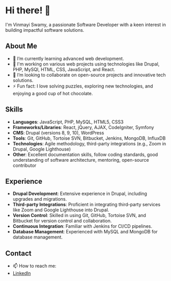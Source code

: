# Hi there! 👋
I'm Vinmayi Swamy, a passionate Software Developer with a keen interest in building impactful software solutions.

## About Me
- 🌱 I’m currently learning advanced web development.
- 💼 I'm working on various web projects using technologies like Drupal, PHP, MySQl, HTML, CSS, JavaScript, and React.
- 🤝 I’m looking to collaborate on open-source projects and innovative tech solutions.
- ⚡ Fun fact: I love solving puzzles, exploring new technologies, and enjoying a good cup of hot chocolate.

## Skills
- **Languages**: JavaScript, PHP, MySQL, HTML5, CSS3
- **Frameworks/Libraries**: React, jQuery, AJAX, CodeIgniter, Symfony
- **CMS**: Drupal (versions 8, 9, 10), WordPress
- **Tools**: Git, GitHub, Tortoise SVN, Bitbucket, Jenkins, MongoDB, InfluxDB
- **Technologies**: Agile methodology, third-party integrations (e.g., Zoom in Drupal, Google Lighthouse)
- **Other**: Excellent documentation skills, follow coding standards, good understanding of software architecture, mentoring, open-source contributor

## Experience
- **Drupal Development**: Extensive experience in Drupal, including upgrades and migrations.
- **Third-party Integrations**: Proficient in integrating third-party services like Zoom and Google Lighthouse into Drupal.
- **Version Control**: Skilled in using Git, GitHub, Tortoise SVN, and Bitbucket for version control and collaboration.
- **Continuous Integration**: Familiar with Jenkins for CI/CD pipelines.
- **Database Management**: Experienced with MySQL and MongoDB for database management.
<!--
## Projects
Here are some of my notable projects:
- [Masked-Hunters](https://github.com/VinmayiSwamy/Masked-Hunters): A project description here.
- [React Demo](https://github.com/VinmayiSwamy/react_demo): A project description here.
- [Project PMS](https://github.com/VinmayiSwamy/Project_PMS): A project description here.
-->

## Contact
- 📫 How to reach me: 
- [LinkedIn](https://www.linkedin.com/in/vinmayiswamy5/)

<!--
### Hi there 👋


**VinmayiSwamy/VinmayiSwamy** is a ✨ _special_ ✨ repository because its `README.md` (this file) appears on your GitHub profile.

Here are some ideas to get you started:

- 🔭 I’m currently working on ...
- 🌱 I’m currently learning ...
- 👯 I’m looking to collaborate on ...
- 🤔 I’m looking for help with ...
- 💬 Ask me about ...
- 📫 How to reach me: ...
- 😄 Pronouns: ...
- ⚡ Fun fact: ...
-->
